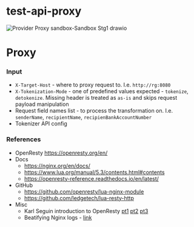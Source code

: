 # test-api-proxy

![Provider Proxy sandbox-Sandbox Stg1 drawio](https://github.com/user-attachments/assets/669ec770-fa21-466c-b564-d9c13732ed25)

# Proxy

### Input
- `X-Target-Host` - where to proxy request to. I.e. `http://rg:8080`
- `X-Tokenization-Mode` - one of predefined values expected - `tokenize`, `detokenize`. Missing header is treated as `as-is` and skips request payload manipulation
- Request field names list - to process the transformation on. I.e. `senderName`, `recipientName`, `recipienBankAccountNumber`
- Tokenizer API config



### References
- OpenResty https://openresty.org/en/
- Docs
  - https://nginx.org/en/docs/
  - https://www.lua.org/manual/5.3/contents.html#contents
  - https://openresty-reference.readthedocs.io/en/latest/
- GitHub
  - https://github.com/openresty/lua-nginx-module
  - https://github.com/ledgetech/lua-resty-http
- Misc
  - Karl Seguin introduction to OpenResty [pt1](https://www.openmymind.net/An-Introduction-To-OpenResty-Nginx-Lua/) [pt2](https://www.openmymind.net/An-Introduction-To-OpenResty-Part-2/) [pt3](https://www.openmymind.net/An-Introduction-To-OpenResty-Part-3/)
  - Beatifying Nginx logs - [link](https://betterstack.com/community/guides/logging/how-to-view-and-configure-nginx-access-and-error-logs/#step-4-structuring-nginx-access-logs)